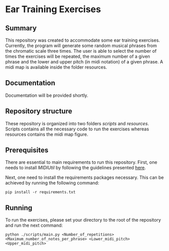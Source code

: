 # Ear Training Exercises
## Summary

This repository was created to accommodate some ear training exercises. Currently, the program will generate some random musical phrases from the chromatic scale three times. The user is able to select the number of times the exercises will be repeated, the maximum number of a given phrase and the lower and upper pitch (in midi notation) of a given phrase. A midi map is available inside the folder resources.

## Documentation

Documentation will be provided shortly.

## Repository structure

These repository is organized into two folders *scripts* and *resources*. Scripts contains all the necessary code to run the exercises whereas resources contains the midi map figure.

## Prerequisites

There are essential to main requirements to run this repository. First, one needs to install *MIDIUtil* by following the guidelines presented [here](https://github.com/MarkCWirt/MIDIUtil).

Next, one need to install the requirements packages necessary. This can be achieved by running the following command:

```
pip install -r requirements.txt
```

## Running

To run the exercises, please set your directory to the root of the repository and run the next command:

```
python ./scripts/main.py <Number_of_repetitions> <Maximum_number_of_notes_per_phrase> <Lower_midi_pitch> <Upper_midi_pitch>
```

